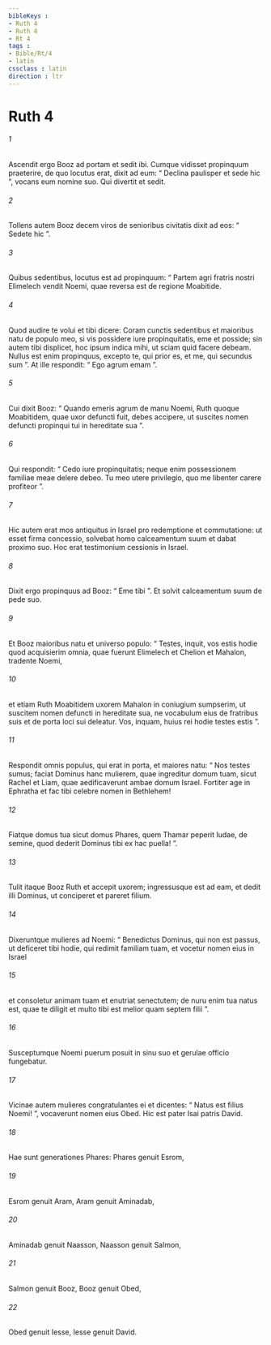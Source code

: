```yaml
---
bibleKeys : 
- Ruth 4
- Ruth 4
- Rt 4
tags : 
- Bible/Rt/4
- latin
cssclass : latin
direction : ltr
---
```


# Ruth 4

###### 1
Ascendit ergo Booz ad portam et sedit ibi. Cumque vidisset propinquum praeterire, de quo locutus erat, dixit ad eum: “ Declina paulisper et sede hic ”, vocans eum nomine suo. Qui divertit et sedit. 
###### 2
Tollens autem Booz decem viros de senioribus civitatis dixit ad eos: “ Sedete hic ”. 
###### 3
Quibus sedentibus, locutus est ad propinquum: “ Partem agri fratris nostri Elimelech vendit Noemi, quae reversa est de regione Moabitide. 
###### 4
Quod audire te volui et tibi dicere: Coram cunctis sedentibus et maioribus natu de populo meo, si vis possidere iure propinquitatis, eme et posside; sin autem tibi displicet, hoc ipsum indica mihi, ut sciam quid facere debeam. Nullus est enim propinquus, excepto te, qui prior es, et me, qui secundus sum ”. At ille respondit: “ Ego agrum emam ”. 
###### 5
Cui dixit Booz: “ Quando emeris agrum de manu Noemi, Ruth quoque Moabitidem, quae uxor defuncti fuit, debes accipere, ut suscites nomen defuncti propinqui tui in hereditate sua ”. 
###### 6
Qui respondit: “ Cedo iure propinquitatis; neque enim possessionem familiae meae delere debeo. Tu meo utere privilegio, quo me libenter carere profiteor ”.
###### 7
Hic autem erat mos antiquitus in Israel pro redemptione et commutatione: ut esset firma concessio, solvebat homo calceamentum suum et dabat proximo suo. Hoc erat testimonium cessionis in Israel. 
###### 8
Dixit ergo propinquus ad Booz: “ Eme tibi ”. Et solvit calceamentum suum de pede suo. 
###### 9
Et Booz maioribus natu et universo populo: “ Testes, inquit, vos estis hodie quod acquisierim omnia, quae fuerunt Elimelech et Chelion et Mahalon, tradente Noemi, 
###### 10
et etiam Ruth Moabitidem uxorem Mahalon in coniugium sumpserim, ut suscitem nomen defuncti in hereditate sua, ne vocabulum eius de fratribus suis et de porta loci sui deleatur. Vos, inquam, huius rei hodie testes estis ”. 
###### 11
Respondit omnis populus, qui erat in porta, et maiores natu: “ Nos testes sumus; faciat Dominus hanc mulierem, quae ingreditur domum tuam, sicut Rachel et Liam, quae aedificaverunt ambae domum Israel. Fortiter age in Ephratha et fac tibi celebre nomen in Bethlehem!
###### 12
Fiatque domus tua sicut domus Phares, quem Thamar peperit Iudae, de semine, quod dederit Dominus tibi ex hac puella! ”.
###### 13
Tulit itaque Booz Ruth et accepit uxorem; ingressusque est ad eam, et dedit illi Dominus, ut conciperet et pareret filium. 
###### 14
Dixeruntque mulieres ad Noemi: “ Benedictus Dominus, qui non est passus, ut deficeret tibi hodie, qui redimit familiam tuam, et vocetur nomen eius in Israel 
###### 15
et consoletur animam tuam et enutriat senectutem; de nuru enim tua natus est, quae te diligit et multo tibi est melior quam septem filii ”. 
###### 16
Susceptumque Noemi puerum posuit in sinu suo et gerulae officio fungebatur. 
###### 17
Vicinae autem mulieres congratulantes ei et dicentes: “ Natus est filius Noemi! ”, vocaverunt nomen eius Obed. Hic est pater Isai patris David.
###### 18
Hae sunt generationes Phares: Phares genuit Esrom, 
###### 19
Esrom genuit Aram, Aram genuit Aminadab, 
###### 20
Aminadab genuit Naasson, Naasson genuit Salmon, 
###### 21
Salmon genuit Booz, Booz genuit Obed, 
###### 22
Obed genuit Iesse, Iesse genuit David.
